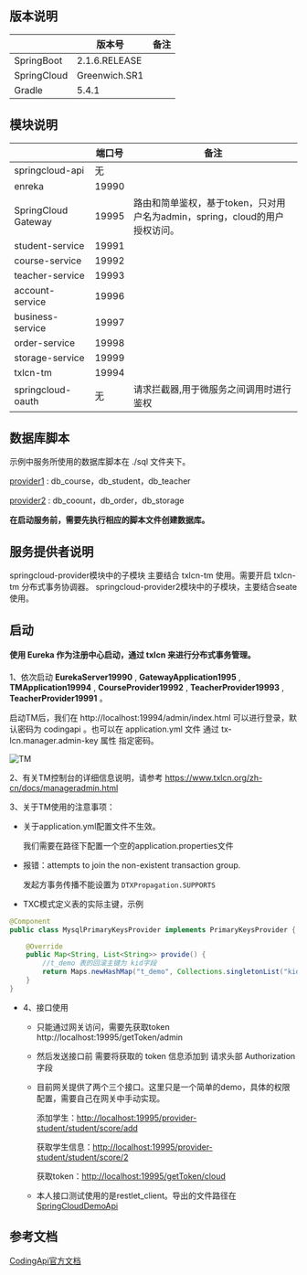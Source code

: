 ## 版本说明


|      |   版本号   |  备注    |
| ---- | ---- | ---- |
|  SpringBoot    | 2.1.6.RELEASE     |      |
|  SpringCloud    | Greenwich.SR1     |      |
|  Gradle    |   5.4.1   |      |


## 模块说明

|      |   端口号   |  备注    |
| ---- | ---- | ---- |
| springcloud-api | 无 |  |
|  enreka    | 19990     |      |
|  SpringCloud Gateway    | 19995     | 路由和简单鉴权，基于token，只对用户名为admin，spring，cloud的用户授权访问。 |
|  student-service    |   19991   |      |
|  course-service    |   19992   |      |
|  teacher-service    |   19993   |      |
|  account-service    |   19996   |      |
|  business-service    |   19997   |      |
|  order-service    |   19998   |      |
|  storage-service    |   19999   |      |
|  txlcn-tm    |   19994   |      |
| springcloud-oauth | 无 | 请求拦截器,用于微服务之间调用时进行鉴权 |

## 数据库脚本

示例中服务所使用的数据库脚本在  ./sql  文件夹下。

[provider1](https://github.com/jiachao23/spring-cloud-sample/blob/master/sql/provider1.sql) : db_course，db_student，db_teacher

[provider2](https://github.com/jiachao23/spring-cloud-sample/blob/master/sql/provider2.sql) : db_coount，db_order，db_storage

**在启动服务前，需要先执行相应的脚本文件创建数据库。**

## 服务提供者说明

springcloud-provider模块中的子模块 主要结合 txlcn-tm 使用。需要开启 txlcn-tm 分布式事务协调器。
springcloud-provider2模块中的子模块，主要结合seate使用。

## 启动

#### 使用 Eureka 作为注册中心启动，通过 txlcn 来进行分布式事务管理。


1、依次启动 **EurekaServer19990**  , **GatewayApplication1995** , **TMApplication19994** , **CourseProvider19992** , **TeacherProvider19993** , **TeacherProvider19991** 。

启动TM后，我们在  http://localhost:19994/admin/index.html  可以进行登录，默认密码为 codingapi 。也可以在 application.yml 文件 通过 tx-lcn.manager.admin-key 属性 指定密码。

![TM](https://github.com/jiachao23/spring-cloud-sample/blob/master/images/tm.png)

2、有关TM控制台的详细信息说明，请参考  https://www.txlcn.org/zh-cn/docs/manageradmin.html

3、关于TM使用的注意事项：

- 关于application.yml配置文件不生效。

  我们需要在路径下配置一个空的application.properties文件

- 报错：attempts to join the non-existent transaction group.

  发起方事务传播不能设置为 `DTXPropagation.SUPPORTS`

-  TXC模式定义表的实际主键，示例 

  ```java
  @Component
  public class MysqlPrimaryKeysProvider implements PrimaryKeysProvider {
  
      @Override
      public Map<String, List<String>> provide() {
          //t_demo 表的回滚主键为 kid字段
          return Maps.newHashMap("t_demo", Collections.singletonList("kid"));
      }
  }
  
  ```

- 4、接口使用
  
  - 只能通过网关访问，需要先获取token  http://localhost:19995/getToken/admin
    
    
    
  - 然后发送接口前 需要将获取的 token 信息添加到 请求头部 Authorization 字段
  
  - 目前网关提供了两个三个接口。这里只是一个简单的demo，具体的权限配置，需要自己在网关中手动实现。
  
    添加学生：[http://localhost:19995/provider-student/student/score/add](http://localhost:19995/provider-student/student/score/add)
  
    获取学生信息：[http://localhost:19995/provider-student/student/score/2](http://localhost:19995/provider-student/student/score/2)
  
    获取token：[http://localhost:19995/getToken/cloud](http://localhost:19995/getToken/cloud)
  - 本人接口测试使用的是restlet_client。导出的文件路径在  [SpringCloudDemoApi](https://github.com/jiachao23/spring-cloud-sample/blob/master/json/SpringCloudDemo.json)
    
  
  

## 参考文档

[CodingApi官方文档](https://www.txlcn.org/zh-cn/docs/preface.html)

